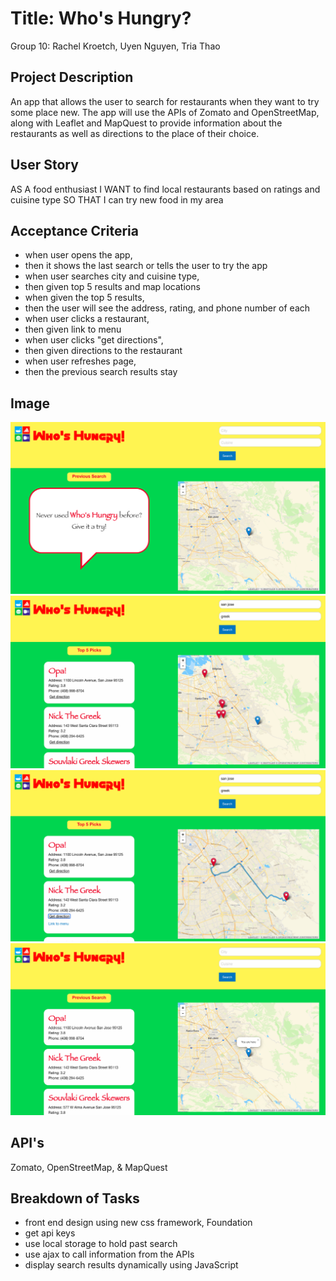 # Title: Who's Hungry?
Group 10: Rachel Kroetch, Uyen Nguyen, Tria Thao

## Project Description
An app that allows the user to search for restaurants when they want to try some place new.  The app will use the APIs of Zomato and OpenStreetMap, along with Leaflet and MapQuest to provide information about the restaurants as well as directions to the place of their choice. 

## User Story
AS A food enthusiast
I WANT to find local restaurants based on ratings and cuisine type
SO THAT I can try new food in my area

## Acceptance Criteria
- when user opens the app, 
- then it shows the last search or tells the user to try the app
- when user searches city and cuisine type, 
- then given top 5 results and map locations
- when given the top 5 results,
- then the user will see the address, rating, and phone number of each
- when user clicks a restaurant, 
- then given link to menu
- when user clicks "get directions", 
- then given directions to the restaurant
- when user refreshes page,
- then the previous search results stay

## Image
![screenshot](./screenshots/openingPage.png)
![screenshot](./screenshots/searchResult.png)
![screenshot](./screenshots/directions.png)
![screenshot](./screenshots/refreshedPage.png)

## API's
Zomato, OpenStreetMap, & MapQuest

## Breakdown of Tasks
- front end design using new css framework, Foundation
- get api keys
- use local storage to hold past search
- use ajax to call information from the APIs
- display search results dynamically using JavaScript